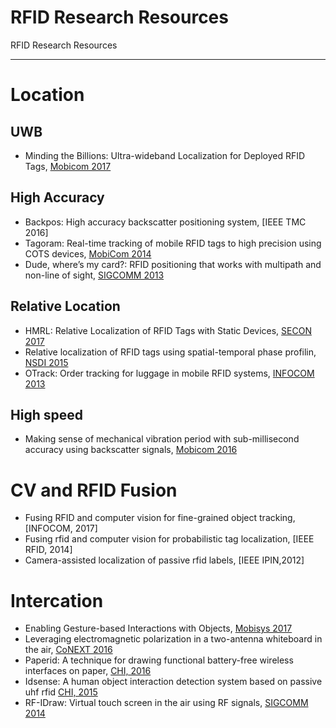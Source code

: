 # RFID Research Resources 
RFID Research Resources 

---

# Location
## UWB
- Minding the Billions: Ultra-wideband Localization for Deployed RFID Tags, [Mobicom 2017](www.mit.edu/~fadel/papers/RFind-paper.pdf)

## High Accuracy
- Backpos: High accuracy backscatter positioning system, [IEEE TMC 2016]
- Tagoram: Real-time tracking of mobile RFID tags to high precision using COTS devices, [MobiCom 2014]()
- Dude, where’s my card?: RFID positioning that works with multipath and non-line of sight, [SIGCOMM 2013]()

## Relative Location
- HMRL: Relative Localization of RFID Tags with Static Devices, [SECON 2017](http://ieeexplore.ieee.org/document/7964944/)
- Relative localization of RFID tags using spatial-temporal phase profilin, [NSDI 2015]()
- OTrack: Order tracking for luggage in mobile RFID systems, [INFOCOM 2013]()

## High speed
- Making sense of mechanical vibration period with sub-millisecond accuracy using backscatter signals, [Mobicom 2016]()

# CV and RFID Fusion
- Fusing RFID and computer vision for fine-grained object tracking, [INFOCOM, 2017]
- Fusing rfid and computer vision for probabilistic tag localization, [IEEE RFID, 2014]
- Camera-assisted localization of passive rfid labels, [IEEE IPIN,2012]

# Intercation
- Enabling Gesture-based Interactions with Objects, [Mobisys 2017]()
- Leveraging electromagnetic polarization in a two-antenna whiteboard in the air, [CoNEXT 2016]()
- Paperid: A technique for drawing functional battery-free wireless interfaces on paper, [CHI, 2016]()
- Idsense: A human object interaction detection system based on passive uhf rfid [CHI, 2015]()
- RF-IDraw: Virtual touch screen in the air using RF signals, [SIGCOMM 2014]()
